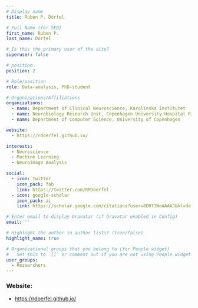```yaml
---
# Display name
title: Ruben P. Dörfel

# Full Name (for SEO)
first_name: Ruben P.
last_name: Dörfel

# Is this the primary user of the site?
superuser: false

# position
position: 2

# Role/position
role: Data-analysis, PhD-student

# Organizations/Affiliations
organizations:
  - name: Department of Clinical Neuroscience, Karolinska Institutet
  - name: Neurobiology Research Unit, Copenhagen University Hospital Rigshospitalet
  - name: Department of Computer Science, University of Copenhagen

website:
  - https://rdoerfel.github.io/

interests:
  - Neuroscience
  - Machine Learning
  - Neuroimage Analysis

social:
  - icon: twitter
    icon_pack: fab
    link: https://twitter.com/RPDoerfel
  - icon: google-scholar
    icon_pack: ai
    link: https://scholar.google.com/citations?user=8D0T3WoAAAAJ&hl=de

# Enter email to display Gravatar (if Gravatar enabled in Config)
email: ''

# Highlight the author in author lists? (true/false)
highlight_name: true

# Organizational groups that you belong to (for People widget)
#   Set this to `[]` or comment out if you are not using People widget.
user_groups:
  - Researchers
---
```

### Website:
- https://rdoerfel.github.io/